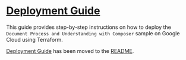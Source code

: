 # [Deployment Guide](../../README.md#deployment-guide)
This guide provides step-by-step instructions on how to deploy the `Document Process and Understanding with Composer` sample on Google Cloud using Terraform.

 [Deployment Guide](../../README.md#deployment-guide) has been moved to the [README](../../README.md#deployment-guide).